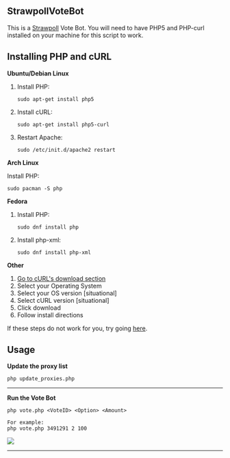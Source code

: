## StrawpollVoteBot ##

This is a [Strawpoll](http://strawpoll.me/) Vote Bot. You will need to have PHP5 and PHP-curl installed on your machine for this script to work.

## Installing PHP and cURL

**Ubuntu/Debian Linux**

1. Install PHP:

    `sudo apt-get install php5`

2. Install cURL:

    `sudo apt-get install php5-curl`

3. Restart Apache:

    `sudo /etc/init.d/apache2 restart`

**Arch Linux**

Install PHP:

    sudo pacman -S php

**Fedora**

1. Install PHP:

    `sudo dnf install php`

2. Install php-xml:

    `sudo dnf install php-xml`
    
**Other**

1. [Go to cURL's download section](http://curl.haxx.se/dlwiz/?type=bin)
2. Select your Operating System
3. Select your OS version [situational]
4. Select cURL version [situational]
5. Click download
6. Follow install directions

If these steps do not work for you, try going [here](http://php.net/manual/en/curl.installation.php).

## Usage ##




**Update the proxy list**


    php update_proxies.php

----------

**Run the Vote Bot**


    php vote.php <VoteID> <Option> <Amount>

    For example:
    php vote.php 3491291 2 100
    
![](http://i.imgur.com/ZTY1Aaz.png)

----------
